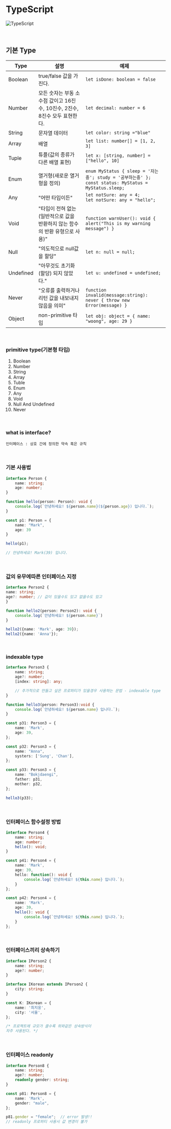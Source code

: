 # TypeScript 

![TypeScript](https://poiemaweb.com/img/typescript-logo.png)

</br>

## 기본 Type

Type | 설명 | 예제
-- | -- | --
Boolean | true/false 값을 가진다. | `let isDone: boolean = false`
Number | 모든 숫자는 부동 소수점 값이고 16진수, 10진수, 2진수, 8진수 모두 표현한다. | `let decimal: number = 6`
String | 문자열 데이터 | `let color: string ="blue"`
Array | 배열 | `let list: number[] = [1, 2, 3]`
Tuple | 튜플(값의 종류가 다른 배열 표현) | `let x: [string, number] = ["hello", 10]`
Enum | 열거형(새로운 열거형을 정의) | `enum MyStatus { sleep = '자는중'; study = '공부하는중' }; `</br> `const status: MyStatus = MyStatus.sleep;`
Any | "어떤 타입이든" | `let notSure: any = 4;` </br> `let notSure: any = "hello";`
Void | "타입이 전혀 없는(일반적으로 값을 반환하지 않는 함수의 반환 유형으로 사용)" | `function warnUser(): void { alert("This is my warning message") }`
Null | "의도적으로 null값을 할당" | `let n: null = null;`
Undefined | "아무것도 초기화(할당) 되지 않았다." | `let u: undefined = undefined;`
Never | "오류를 출력하거나 리턴 값을 내보내지 않음을 의미" | `function invalid(message:string): never { throw new Error(message) }`
Object | non-primitive 타입 | `let obj: object = { name: "woong", age: 29 }`

</br>

### primitive type(기본형 타입)
1. Boolean
2. Number
3. String
4. Array
5. Tuble
6. Enum
7. Any
8. Void
9. Null And Undefined 
10. Never

</br>

### what is interface?
```
인터페이스 : 상호 간에 정의한 약속 혹은 규칙
```
</br>

### 기본 사용법
```ts
interface Person {
    name: string;
    age: number;
}

function hello(person: Person): void {
    console.log(`안녕하세요! ${person.name}(${person.age}) 입니다.`);
}

const p1: Person = {
    name: "Mark",
    age: 39
}

hello(p1);

// 안녕하세요! Mark(39) 입니다.
```

</br>

### 값의 유무에따른 인터페이스 지정

```ts
interface Person2 {
name: string;
age?: number; // 값이 있을수도 있고 없을수도 있고
}

function hello2(person: Person2): void {
    console.log(`안녕하세요! ${person.name}`)
}

hello2({name: 'Mark', age: 39});
hello2({name: 'Anna'});
```

</br>

### indexable type

```ts
interface Person3 {
    name: string;
    age?: number;
    [index: string]: any; 

    // 추가적으로 만들고 싶은 프로퍼티가 있을경우 사용하는 문법 - indexable type
}

function hello3(person: Person3):void {
    console.log(`안녕하세요! ${person.name} 입니다.`);
}

const p31: Person3 = {
    name: 'Mark',
    age: 39,
};

const p32: Person3 = {
    name: "Anna",
    systers: ['Sung', 'Chan'],
};

const p33: Person3 = {
    name: "Bokjdaengi",
    father: p31,
    mother: p32,
};

hello3(p33);
```

</br>

### 인터페이스 함수설정 방법

```ts
interface Person4 {
    name: string;
    age: number;
    hello(): void;
}

const p41: Person4 = {
    name: 'Mark',
    age: 39,
    hello: function(): void {
        console.log(`안녕하세요! ${this.name} 입니다.`);
    }
};

const p42: Person4 = {
    name: 'Mark',
    age: 39,
    hello(): void {
        console.log(`안녕하세요! ${this.name} 입니다.`);
    }
};
```

</br>

### 인터페이스끼리 상속하기

```ts
interface IPerson2 {
    name: string;
    age?: number;
}

interface IKorean extends IPerson2 {
    city: string;
}

const K: IKorean = {
    name: '최지웅',
    city: '서울',
};

/* 프로젝트에 규모가 클수록 위와같은 상속방식이
자주 사용된다. */ 
```

</br>

### 인터페이스 readonly

```ts
interface Person8 {
    name: string;
    age?: number;
    readonly gender: string;
}

const p81: Person8 = {
    name: 'Mark',
    gender: "male",
};

p81.gender = "female";  // error 발생!!
// readonly 프로퍼티 사용시 값 변경이 불가 
```